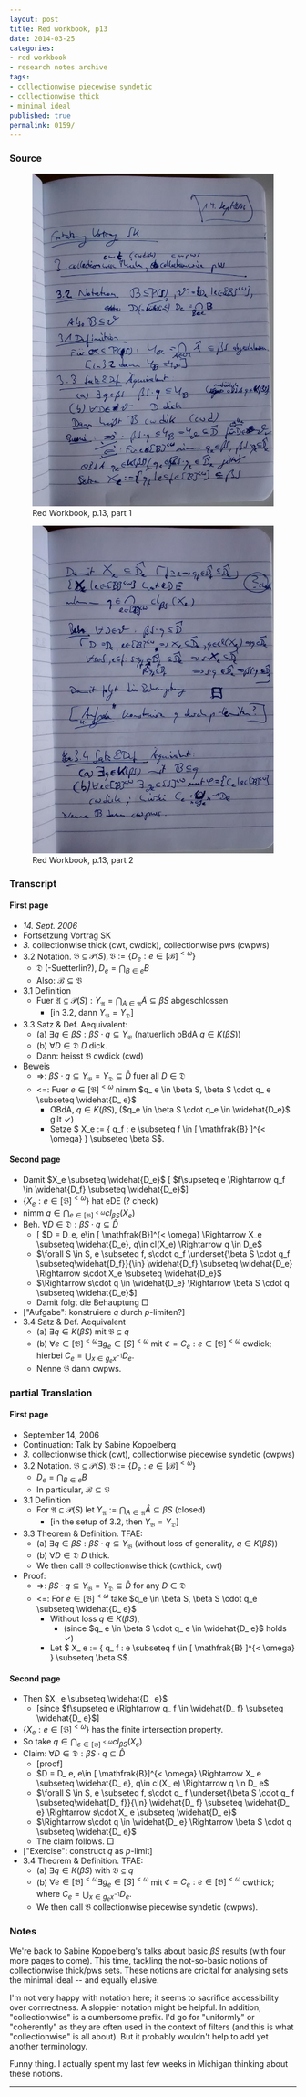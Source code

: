 ```yaml
---
layout: post
title: Red workbook, p13
date: 2014-03-25
categories:
- red workbook
- research notes archive
tags:
- collectionwise piecewise syndetic
- collectionwise thick
- minimal ideal
published: true
permalink: 0159/
---
```


### Source

<figure>
  <a href="/assets/2014/red_workbook-p13-1.jpg">
    <img alt="red workbook, p13-1" src="/assets/2014/red_workbook-p13-1.jpg"/>
  </a>
  <figcaption>
    Red Workbook, p.13, part 1
  </figcaption>
</figure>

<figure>
  <a href="/assets/2014/red_workbook-p13-2.jpg">
    <img alt="red workbook, p13-2" src="/assets/2014/red_workbook-p13-2.jpg"/>
  </a>
  <figcaption>
    Red Workbook, p.13, part 2
  </figcaption>
</figure>


### Transcript

#### First page

*   _14\. Sept. 2006_
*   Fortsetzung Vortrag SK
*   _3._ collectionwise thick (cwt, cwdick), collectionwise pws (cwpws)
*   3.2 Notation. $\mathfrak{B} \subseteq \mathcal{P}(S), \mathfrak{V} := \{ D_e : e \in [\mathcal{B}]^{<\omega} \}$
    *   $\mathfrak{D}$ (-Suetterlin?), $D_e = \bigcap_{B\in e} B$
    *   Also: $\mathcal{B} \subseteq \mathfrak{V}$
*   3.1 Definition
    *   Fuer $\mathfrak{A} \subseteq \mathcal{P}(S): Y_ {\mathfrak{A}} = \bigcap_ {A\in\mathfrak{A}} \widehat{A} \subseteq \beta S$ abgeschlossen
        *   [in 3.2, dann $Y_ \mathfrak{B} = Y_ \mathfrak{D}$]
*   3.3 Satz & Def. Aequivalent:
    *   (a) $\exists q \in \beta S: \beta S \cdot q \subseteq Y_ \mathfrak{B}$ (natuerlich oBdA $q\in K(\beta S)$)
    *   (b) $\forall D \in \mathfrak{D}$ $D$ dick.
    *   Dann: heisst $\mathfrak{B}$ cwdick (cwd)
*   Beweis
    *   =>: $\beta S \cdot q \subseteq Y_ {\mathfrak{B}} = Y_ \mathfrak{D} \subseteq \widehat{D}$ fuer all $D\in \mathfrak{D}$
    *   <=: Fuer $e\in [\mathfrak{B}]^{<\omega}$ nimm $q_ e \in \beta S, \beta S \cdot q_ e \subseteq \widehat{D_ e}$
        *   OBdA, $q\in K(\beta S)$, ($q_e \in \beta S \cdot q_e \in \widehat{D_e}$ gilt ✓)
        *   Setze $ X_e := \{ q_f : e \subseteq f \in [ \mathfrak{B} ]^{< \omega} \} \subseteq \beta S$.

#### Second page

*   Damit $X_e \subseteq \widehat{D_e}$ [ $f\supseteq e \Rightarrow q_f \in \widehat{D_f} \subseteq \widehat{D_e}$]
*   $\{ X_e : e \in [\mathfrak{B}]^{< \omega} \}$ hat eDE (? check)
*   nimm $q\in \bigcap_{e \in [ \mathfrak{B} ]^{<\omega}} cl_{\beta S}(X_e)$
*   Beh. $\forall D \in \mathfrak{D}: \beta S \cdot q \subseteq \widehat{D}$
    *   [ $D = D_e, e\in [ \mathfrak{B}]^{< \omega} \Rightarrow X_e \subseteq \widehat{D_e}, q\in cl(X_e) \Rightarrow q \in D_e$
    *   $\forall S \in S, e \subseteq f, s\cdot q_f \underset{\beta S \cdot q_f \subseteq\widehat{D_f}}{\in} \widehat{D_f} \subseteq \widehat{D_e} \Rightarrow s\cdot X_e \subseteq \widehat{D_e}$
    *   $\Rightarrow s\cdot q \in \widehat{D_e} \Rightarrow \beta S \cdot q \subseteq \widehat{D_e}$]
    *   Damit folgt die Behauptung □
*   ["Aufgabe": konstruiere $q$ durch $p$-limiten?]
*   3.4 Satz & Def. Aequivalent
    *   (a) $\exists q\in K(\beta S)$ mit $\mathfrak{B} \subseteq q$
    *   (b) $\forall e \in [\mathfrak{B} ]^{<\omega} \exists g_e \in [S]^{< \omega}$ mit $\mathfrak{C} = { C_e: e \in [\mathfrak{B}]^{<\omega} }$ cwdick; hierbei $C_e = \bigcup_{x \in g_e x^{-1}} D_e$.
    *   Nenne $\mathfrak{B}$ dann cwpws.

### partial Translation

#### First page

*   September 14, 2006
*   Continuation: Talk by Sabine Koppelberg
*   _3._ collectionwise thick (cwt), collectionwise piecewise syndetic (cwpws)
*   3.2 Notation. $\mathfrak{B} \subseteq \mathcal{P}(S), \mathfrak{V} := \{ D_e : e \in [\mathcal{B}]^{<\omega} \}$
    *   $D_ e = \bigcap_ {B\in e} B$
    *   In particular, $\mathcal{B} \subseteq \mathfrak{V}$
*   3.1 Definition
    *   For $\mathfrak{A} \subseteq \mathcal{P}(S)$ let $Y_ {\mathfrak{A}} := \bigcap_ {A\in\mathfrak{A}} \widehat{A} \subseteq \beta S$ (closed)
        *   [in the setup of 3.2, then $Y_ \mathfrak{B} = Y_ \mathfrak{D}$]
*   3.3 Theorem & Definition. TFAE:
    *   (a) $\exists q \in \beta S: \beta S \cdot q \subseteq Y_ \mathfrak{B}$ (without loss of generality, $q\in K(\beta S)$)
    *   (b) $\forall D \in \mathfrak{D}$ $D$ thick.
    *   We then call $\mathfrak{B}$ collectionwise thick (cwthick, cwt)
*   Proof:
    *   =>: $\beta S \cdot q \subseteq Y_ {\mathfrak{B}} = Y_ \mathfrak{D} \subseteq \widehat{D}$ for any $D\in \mathfrak{D}$
    *   <=: For $e\in [\mathfrak{B}]^{<\omega}$ take $q_e \in \beta S, \beta S \cdot q_e \subseteq \widehat{D_ e}$
        *   Without loss $q\in K(\beta S)$,
            *   (since $q_ e \in \beta S \cdot q_ e \in \widehat{D_ e}$ holds ✓)
        *   Let $ X_ e := \{ q_ f : e \subseteq f \in [ \mathfrak{B} ]^{< \omega} \} \subseteq \beta S$.

#### Second page

*   Then $X_ e \subseteq \widehat{D_ e}$
    *   [since $f\supseteq e \Rightarrow q_ f \in \widehat{D_ f} \subseteq \widehat{D_ e}$]
*   $\{ X_ e : e \in [\mathfrak{B}]^{< \omega} \}$ has the finite intersection property.
*   So take $q\in \bigcap_ {e \in [ \mathfrak{B} ]^{<\omega}} cl_ {\beta S}(X_ e)$
*   Claim: $\forall D \in \mathfrak{D}: \beta S \cdot q \subseteq \widehat{D}$
    *   [proof]
    *   $D = D_ e, e\in [ \mathfrak{B}]^{< \omega} \Rightarrow X_ e \subseteq \widehat{D_ e}, q\in cl(X_ e) \Rightarrow q \in D_ e$
    *   $\forall S \in S, e \subseteq f, s\cdot q_ f \underset{\beta S \cdot q_ f \subseteq\widehat{D_ f}}{\in} \widehat{D_ f} \subseteq \widehat{D_ e} \Rightarrow s\cdot X_ e \subseteq \widehat{D_ e}$
    *   $\Rightarrow s\cdot q \in \widehat{D_ e} \Rightarrow \beta S \cdot q \subseteq \widehat{D_ e}$
    *   The claim follows. □
*   ["Exercise": construct $q$ as $p$-limit]
*   3.4 Theorem & Definition. TFAE:
    *   (a) $\exists q\in K(\beta S)$ with $\mathfrak{B} \subseteq q$
    *   (b) $\forall e \in [\mathfrak{B} ]^{<\omega} \exists g_ e \in [S]^{< \omega}$ mit $\mathfrak{C} = { C_ e: e \in [\mathfrak{B}]^{<\omega} }$ cwthick; where $C_ e = \bigcup_ {x \in g_ e x^{-1}} D_ e$.
    *   We then call $\mathfrak{B}$ collectionwise piecewise syndetic (cwpws).

### Notes

We're back to Sabine Koppelberg's talks about basic $\beta S$ results (with four more pages to come). This time, tackling the not-so-basic notions of collectionwise thick/pws sets. These notions are cricital for analysing sets the minimal ideal -- and equally elusive.

I'm not very happy with notation here; it seems to sacrifice accessibility over corrrectness. A sloppier notation might be helpful. In addition, "collectionwise" is a cumbersome prefix. I'd go for "uniformly" or "coherently" as they are often used in the context of filters (and this is what "collectionwise" is all about). But it probably wouldn't help to add yet another terminology.

Funny thing. I actually spent my last few weeks in Michigan thinking about these notions.

* * *
